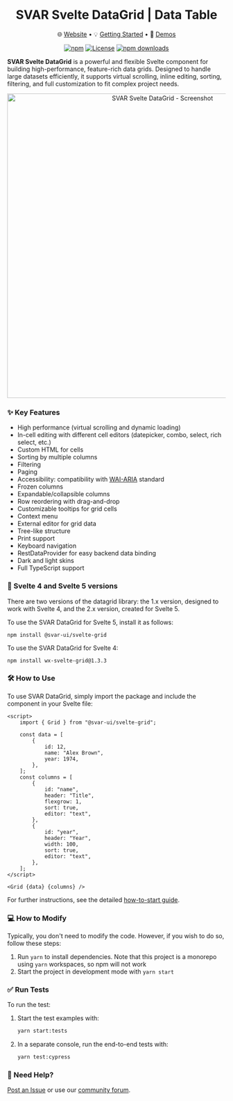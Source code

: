 <div align="center">
	
# SVAR Svelte DataGrid | Data Table

</div>

<div align="center">

:globe_with_meridians: [Website](https://svar.dev/svelte/datagrid/) • :bulb: [Getting Started](https://docs.svar.dev/svelte/grid/getting_started/) • :eyes: [Demos](https://docs.svar.dev/svelte/grid/samples/#/base/willow)

</div>

<div align="center">

[![npm](https://img.shields.io/npm/v/@svar-ui/svelte-grid.svg)](https://www.npmjs.com/package/@svar-ui/svelte-grid)
[![License](https://img.shields.io/github/license/svar-widgets/grid)](https://github.com/svar-widgets/grid/blob/main/license.txt)
[![npm downloads](https://img.shields.io/npm/dm/@svar-ui/svelte-grid.svg)](https://www.npmjs.com/package/@svar-ui/svelte-grid)

</div>

**SVAR Svelte DataGrid** is a powerful and flexible Svelte component for building high-performance, feature-rich data grids. Designed to handle large datasets efficiently, it supports virtual scrolling, inline editing, sorting, filtering, and full customization to fit complex project needs.

<div align="center">
  <img src="https://cdn.svar.dev/public/react-grid.png" alt="SVAR Svelte DataGrid - Screenshot" width="700">
</div>

### :sparkles: Key Features

-   High performance (virtual scrolling and dynamic loading)
-   In-cell editing with different cell editors (datepicker, combo, select, rich select, etc.)
-   Custom HTML for cells
-   Sorting by multiple columns
-   Filtering
-   Paging
-   Accessibility: compatibility with [WAI-ARIA](https://www.w3.org/WAI/standards-guidelines/aria/) standard
-   Frozen columns
-   Expandable/collapsible columns
-   Row reordering with drag-and-drop
-   Customizable tooltips for grid cells
-   Context menu
-   External editor for grid data
-   Tree-like structure
-   Print support
-   Keyboard navigation
-   RestDataProvider for easy backend data binding
-   Dark and light skins
-   Full TypeScript support

### :wrench: Svelte 4 and Svelte 5 versions

There are two versions of the datagrid library: the 1.x version, designed to work with Svelte 4, and the 2.x version, created for Svelte 5.

To use the SVAR DataGrid for Svelte 5, install it as follows:

```
npm install @svar-ui/svelte-grid
```

To use the SVAR DataGrid for Svelte 4:

```
npm install wx-svelte-grid@1.3.3
```

### :hammer_and_wrench: How to Use

To use SVAR DataGrid, simply import the package and include the component in your Svelte file:

```svelte
<script>
	import { Grid } from "@svar-ui/svelte-grid";

	const data = [
		{
			id: 12,
			name: "Alex Brown",
			year: 1974,
		},
	];
	const columns = [
		{
			id: "name",
			header: "Title",
			flexgrow: 1,
			sort: true,
			editor: "text",
		},
		{
			id: "year",
			header: "Year",
			width: 100,
			sort: true,
			editor: "text",
		},
	];
</script>

<Grid {data} {columns} />
```

For further instructions, see the detailed [how-to-start guide](https://docs.svar.dev/svelte/grid/getting_started).

### :computer: How to Modify

Typically, you don't need to modify the code. However, if you wish to do so, follow these steps:

1. Run `yarn` to install dependencies. Note that this project is a monorepo using `yarn` workspaces, so npm will not work
2. Start the project in development mode with `yarn start`

### :white_check_mark: Run Tests

To run the test:

1. Start the test examples with:
    ```sh
    yarn start:tests
    ```
2. In a separate console, run the end-to-end tests with:
    ```sh
    yarn test:cypress
    ```

### :speech_balloon: Need Help?

[Post an Issue](https://github.com/svar-widgets/grid/issues/) or use our [community forum](https://forum.svar.dev).
